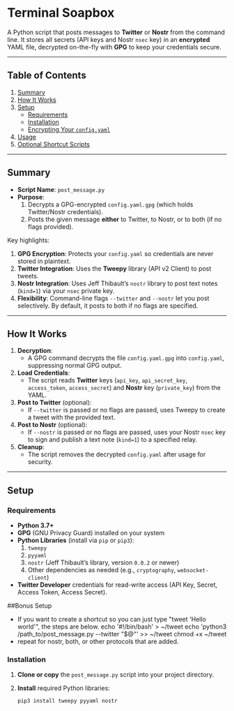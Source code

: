 # Terminal Soapbox

A Python script that posts messages to **Twitter** or **Nostr** from the command line. It stores all secrets (API keys and Nostr `nsec` key) in an **encrypted** YAML file, decrypted on-the-fly with **GPG** to keep your credentials secure.

---

## Table of Contents
1. [Summary](#summary)  
2. [How It Works](#how-it-works)  
3. [Setup](#setup)  
   - [Requirements](#requirements)  
   - [Installation](#installation)  
   - [Encrypting Your `config.yaml`](#encrypting-your-configyaml)  
4. [Usage](#usage)  
5. [Optional Shortcut Scripts](#optional-shortcut-scripts)  

---

## Summary
- **Script Name**: `post_message.py`  
- **Purpose**:  
  1. Decrypts a GPG-encrypted `config.yaml.gpg` (which holds Twitter/Nostr credentials).  
  2. Posts the given message **either** to Twitter, to Nostr, or to both (if no flags provided).  

Key highlights:
1. **GPG Encryption**: Protects your `config.yaml` so credentials are never stored in plaintext.  
2. **Twitter Integration**: Uses the **Tweepy** library (API v2 Client) to post tweets.  
3. **Nostr Integration**: Uses Jeff Thibault’s `nostr` library to post text notes (`kind=1`) via your `nsec` private key.  
4. **Flexibility**: Command-line flags `--twitter` and `--nostr` let you post selectively. By default, it posts to both if no flags are specified.

---

## How It Works
1. **Decryption**:  
   - A GPG command decrypts the file `config.yaml.gpg` into `config.yaml`, suppressing normal GPG output.  
2. **Load Credentials**:  
   - The script reads **Twitter** keys (`api_key`, `api_secret_key`, `access_token`, `access_secret`) and **Nostr** key (`private_key`) from the YAML.  
3. **Post to Twitter** (optional):  
   - If `--twitter` is passed or no flags are passed, uses Tweepy to create a tweet with the provided text.  
4. **Post to Nostr** (optional):  
   - If `--nostr` is passed or no flags are passed, uses your Nostr `nsec` key to sign and publish a text note (`kind=1`) to a specified relay.  
5. **Cleanup**:  
   - The script removes the decrypted `config.yaml` after usage for security.

---

## Setup

### Requirements
- **Python 3.7+**  
- **GPG** (GNU Privacy Guard) installed on your system  
- **Python Libraries** (install via `pip` or `pip3`):
  1. `tweepy`  
  2. `pyyaml`  
  3. `nostr` (Jeff Thibault’s library, version `0.0.2` or newer)  
  4. Other dependencies as needed (e.g., `cryptography`, `websocket-client`)
- **Twitter Developer** credentials for read-write access (API Key, Secret, Access Token, Access Secret).

##Bonus Setup
- If you want to create a shortcut so you can just type "tweet 'Hello world'", the steps are below.
      echo '#!/bin/bash' > ~/tweet
      echo 'python3 /path_to/post_message.py --twitter "$@"' >> ~/tweet
      chmod +x ~/tweet 
- repeat for nostr, both, or other protocols that are added.

### Installation
1. **Clone or copy** the `post_message.py` script into your project directory.  
2. **Install** required Python libraries:

   ```bash
   pip3 install tweepy pyyaml nostr
